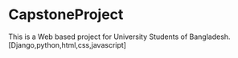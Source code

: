 # CapstoneProject
This is a Web based project for University Students of Bangladesh. [Django,python,html,css,javascript]
